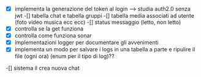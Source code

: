 -[x] implementa la generazione del token al login --> studia auth2.0 senza jwt
 -[] tabella chat e tabella gruppi
 -[] tabella media associati ad utente (foto video musica ecc ecc)
 -[] status messaggio (letto, non letto)
-[x] controlla se la get funziona
-[x] controlla come funziona sonar
-[x] implementazioni logger per documentare gli avvenimenti
-[x] implementa un modo per salvare i logs in una tabella a parte e ripulire il file (ogni ora)
 (enum per il tipo di log)??

-[] sistema il crea nuova chat 
